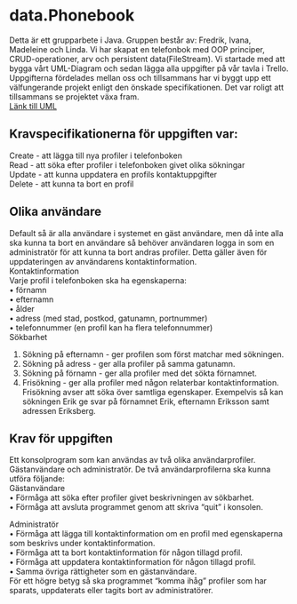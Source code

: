 # data.Phonebook
Detta är ett grupparbete i Java. Gruppen består av: Fredrik, Ivana, Madeleine och Linda.
Vi har skapat en telefonbok med OOP principer, CRUD-operationer, arv och persistent data(FileStream). 
Vi startade med att bygga vårt UML-Diagram och sedan lägga alla uppgifter på vår tavla i Trello. Uppgifterna fördelades mellan oss och tillsammans har vi byggt upp ett välfungerande projekt enligt den önskade specifikationen.
Det var roligt att tillsammans se projektet växa fram.  
[Länk till UML](https://lucid.app/lucidchart/a1aa6bfc-1d9e-4386-9286-4df3b0e6ef5e/edit?viewport_loc=-404%2C-2490%2C2126%2C2117%2CHWEp-vi-RSFO&invitationId=inv_01298ea9-cdba-4e11-a41b-802344375f28)


## Kravspecifikationerna för uppgiften var:  
Create   - att lägga till nya profiler i telefonboken  
Read     - att söka efter profiler i telefonboken givet olika sökningar  
Update  - att kunna uppdatera en profils kontaktuppgifter  
Delete   - att kunna ta bort en profil

## Olika användare
Default så är alla användare i systemet en gäst användare, men då inte alla ska kunna ta bort en användare så behöver användaren logga in som en administratör för att kunna ta bort andras profiler. Detta gäller även för uppdateringen av användarens kontaktinformation.  
Kontaktinformation  
Varje profil i telefonboken ska ha egenskaperna:  
•	förnamn  
•	efternamn  
•	ålder  
•	adress (med stad, postkod, gatunamn, portnummer)  
•	telefonnummer (en profil kan ha flera telefonnummer)    
Sökbarhet  
1.	Sökning på efternamn - ger profilen som först matchar med sökningen.  
2.	Sökning på adress - ger alla profiler på samma gatunamn.  
3.	Sökning på förnamn - ger alla profiler med det sökta förnamnet.  
4.	Frisökning - ger alla profiler med någon relaterbar kontaktinformation.  
Frisökning avser att söka över samtliga egenskaper. Exempelvis så kan sökningen Erik ge svar på förnamnet Erik, efternamn Eriksson samt adressen Eriksberg.  


## Krav för uppgiften
Ett konsolprogram som kan användas av två olika användarprofiler. Gästanvändare och administratör. De två användarprofilerna ska kunna utföra följande:  
Gästanvändare  
•	Förmåga att söka efter profiler givet beskrivningen av sökbarhet.  
•	Förmåga att avsluta programmet genom att skriva “quit” i konsolen.  
 
Administratör  
•	Förmåga att lägga till kontaktinformation om en profil med egenskaperna som beskrivs under kontaktinformation.  
•	Förmåga att ta bort kontaktinformation för någon tillagd profil.  
•	Förmåga att uppdatera kontaktinformation för någon tillagd profil.  
•	Samma övriga rättigheter som en gästanvändare.  
 För ett högre betyg så ska programmet “komma ihåg” profiler som har sparats, uppdaterats eller tagits bort av administratörer.  
